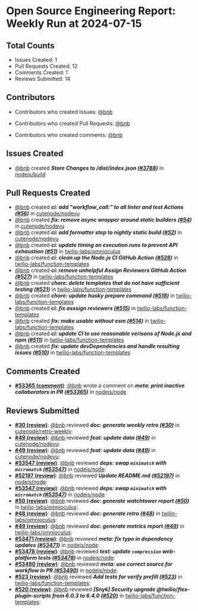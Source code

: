 # Open Source Engineering Report: Weekly Run at 2024-07-15

## Total Counts

* Issues Created: 1
* Pull Requests Created: 12
* Comments Created: 1
* Reviews Submitted: 14

## Contributors

* Contributors who created Issues: [@bnb](https://github.com/bnb)

* Contributors who created Pull Requests: [@bnb](https://github.com/bnb)

* Contributors who created comments: [@bnb](https://github.com/bnb)

## Issues Created

* [@bnb](https://github.com/bnb) created _**Store Changes to /dist/index.json ([#3788](https://github.com/nodejs/build/issues/3788))**_ in [nodejs/build](https://github.com/nodejs/build)

## Pull Requests Created

* [@bnb](https://github.com/bnb) created _**ci: add "workflow_call:" to all linter and test Actions ([#56](https://github.com/cutenode/nodevu/pull/56))**_ in [cutenode/nodevu](https://github.com/cutenode/nodevu)
* [@bnb](https://github.com/bnb) created _**fix: remove async wrapper around static builders ([#54](https://github.com/cutenode/nodevu/pull/54))**_ in [cutenode/nodevu](https://github.com/cutenode/nodevu)
* [@bnb](https://github.com/bnb) created _**ci: add formatter step to nightly static build ([#52](https://github.com/cutenode/nodevu/pull/52))**_ in [cutenode/nodevu](https://github.com/cutenode/nodevu)
* [@bnb](https://github.com/bnb) created _**ci: update timing on execution runs to prevent API exhaustion ([#51](https://github.com/twilio-labs/omnioculus/pull/51))**_ in [twilio-labs/omnioculus](https://github.com/twilio-labs/omnioculus)
* [@bnb](https://github.com/bnb) created _**ci: clean up the Node.js CI GitHub Action ([#528](https://github.com/twilio-labs/function-templates/pull/528))**_ in [twilio-labs/function-templates](https://github.com/twilio-labs/function-templates)
* [@bnb](https://github.com/bnb) created _**ci: remove unhelpful Assign Reviewers GitHub Action ([#527](https://github.com/twilio-labs/function-templates/pull/527))**_ in [twilio-labs/function-templates](https://github.com/twilio-labs/function-templates)
* [@bnb](https://github.com/bnb) created _**chore: delete templates that do not have sufficient testing ([#521](https://github.com/twilio-labs/function-templates/pull/521))**_ in [twilio-labs/function-templates](https://github.com/twilio-labs/function-templates)
* [@bnb](https://github.com/bnb) created _**chore: update husky prepare command ([#518](https://github.com/twilio-labs/function-templates/pull/518))**_ in [twilio-labs/function-templates](https://github.com/twilio-labs/function-templates)
* [@bnb](https://github.com/bnb) created _**ci: fix asssign reviewers ([#515](https://github.com/twilio-labs/function-templates/pull/515))**_ in [twilio-labs/function-templates](https://github.com/twilio-labs/function-templates)
* [@bnb](https://github.com/bnb) created _**fix: make usable without esm ([#514](https://github.com/twilio-labs/function-templates/pull/514))**_ in [twilio-labs/function-templates](https://github.com/twilio-labs/function-templates)
* [@bnb](https://github.com/bnb) created _**ci: update CI to use reasonable verisons of Node.js and npm ([#511](https://github.com/twilio-labs/function-templates/pull/511))**_ in [twilio-labs/function-templates](https://github.com/twilio-labs/function-templates)
* [@bnb](https://github.com/bnb) created _**fix: update devDependencies and handle resulting issues ([#510](https://github.com/twilio-labs/function-templates/pull/510))**_ in [twilio-labs/function-templates](https://github.com/twilio-labs/function-templates)

## Comments Created

* **[#53365 (comment)](https://github.com/nodejs/node/pull/53365#issuecomment-2155039029)**: [@bnb](https://github.com/bnb) wrote a comment on _**meta: print inactive collaborators in PR ([#53365](https://github.com/nodejs/node/pull/53365))**_ in [nodejs/node](https://github.com/nodejs/node)

## Reviews Submitted

* **[#30 (review)](https://github.com/cutenode/retro-weekly/pull/30#pullrequestreview-2142166980)**: [@bnb](https://github.com/bnb) reviewed _**doc: generate weekly retro ([#30](https://github.com/cutenode/retro-weekly/pull/30))**_ in [cutenode/retro-weekly](https://github.com/cutenode/retro-weekly): 
* **[#49 (review)](https://github.com/cutenode/nodevu/pull/49#pullrequestreview-2139994084)**: [@bnb](https://github.com/bnb) reviewed _**feat: update data ([#49](https://github.com/cutenode/nodevu/pull/49))**_ in [cutenode/nodevu](https://github.com/cutenode/nodevu): 
* **[#49 (review)](https://github.com/cutenode/nodevu/pull/49#pullrequestreview-2139993340)**: [@bnb](https://github.com/bnb) reviewed _**feat: update data ([#49](https://github.com/cutenode/nodevu/pull/49))**_ in [cutenode/nodevu](https://github.com/cutenode/nodevu): 
* **[#53547 (review)](https://github.com/nodejs/node/pull/53547#pullrequestreview-2139118523)**: [@bnb](https://github.com/bnb) reviewed _**deps: swap `minimatch` with `micromatch` ([#53547](https://github.com/nodejs/node/pull/53547))**_ in [nodejs/node](https://github.com/nodejs/node): 
* **[#52197 (review)](https://github.com/nodejs/node/pull/52197#pullrequestreview-2139139573)**: [@bnb](https://github.com/bnb) reviewed _**Update README.md ([#52197](https://github.com/nodejs/node/pull/52197))**_ in [nodejs/node](https://github.com/nodejs/node): 
* **[#53547 (review)](https://github.com/nodejs/node/pull/53547#pullrequestreview-2139118523)**: [@bnb](https://github.com/bnb) reviewed _**deps: swap `minimatch` with `micromatch` ([#53547](https://github.com/nodejs/node/pull/53547))**_ in [nodejs/node](https://github.com/nodejs/node): 
* **[#50 (review)](https://github.com/twilio-labs/omnioculus/pull/50#pullrequestreview-2133308889)**: [@bnb](https://github.com/bnb) reviewed _**doc: generate watchtower report ([#50](https://github.com/twilio-labs/omnioculus/pull/50))**_ in [twilio-labs/omnioculus](https://github.com/twilio-labs/omnioculus): 
* **[#48 (review)](https://github.com/twilio-labs/omnioculus/pull/48#pullrequestreview-2133307730)**: [@bnb](https://github.com/bnb) reviewed _**doc: generate retro ([#48](https://github.com/twilio-labs/omnioculus/pull/48))**_ in [twilio-labs/omnioculus](https://github.com/twilio-labs/omnioculus): 
* **[#49 (review)](https://github.com/twilio-labs/omnioculus/pull/49#pullrequestreview-2133307064)**: [@bnb](https://github.com/bnb) reviewed _**doc: generate metrics report ([#49](https://github.com/twilio-labs/omnioculus/pull/49))**_ in [twilio-labs/omnioculus](https://github.com/twilio-labs/omnioculus): 
* **[#53471 (review)](https://github.com/nodejs/node/pull/53471#pullrequestreview-2124069451)**: [@bnb](https://github.com/bnb) reviewed _**meta: fix typo in dependency updates ([#53471](https://github.com/nodejs/node/pull/53471))**_ in [nodejs/node](https://github.com/nodejs/node): 
* **[#53478 (review)](https://github.com/nodejs/node/pull/53478#pullrequestreview-2124068799)**: [@bnb](https://github.com/bnb) reviewed _**test: update `compression` web-platform tests ([#53478](https://github.com/nodejs/node/pull/53478))**_ in [nodejs/node](https://github.com/nodejs/node): 
* **[#53490 (review)](https://github.com/nodejs/node/pull/53490#pullrequestreview-2124067988)**: [@bnb](https://github.com/bnb) reviewed _**meta: use correct source for workflow in PR ([#53490](https://github.com/nodejs/node/pull/53490))**_ in [nodejs/node](https://github.com/nodejs/node): 
* **[#523 (review)](https://github.com/twilio-labs/function-templates/pull/523#pullrequestreview-2113484745)**: [@bnb](https://github.com/bnb) reviewed _**Add tests for verify prefill ([#523](https://github.com/twilio-labs/function-templates/pull/523))**_ in [twilio-labs/function-templates](https://github.com/twilio-labs/function-templates): 
* **[#520 (review)](https://github.com/twilio-labs/function-templates/pull/520#pullrequestreview-2108303415)**: [@bnb](https://github.com/bnb) reviewed _**[Snyk] Security upgrade @twilio/flex-plugin-scripts from 6.0.3 to 6.4.0 ([#520](https://github.com/twilio-labs/function-templates/pull/520))**_ in [twilio-labs/function-templates](https://github.com/twilio-labs/function-templates): 
